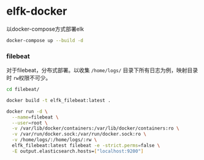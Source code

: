 # elfk-docker

以docker-compose方式部署elk

```bash
docker-compose up --build -d
```

### filebeat

对于filebeat，分布式部署。以收集 `/home/logs/` 目录下所有日志为例，映射目录时 `rw`权限不可少。

```bash
cd filebeat/

docker build -t elfk_filebeat:latest .

docker run -d \
  --name=filebeat \
  --user=root \
  -v /var/lib/docker/containers:/var/lib/docker/containers:ro \
  -v /var/run/docker.sock:/var/run/docker.sock:ro \
  -v /home/logs/:/home/logs/:rw \
  elfk_filebeat:latest filebeat -e -strict.perms=false \
  -E output.elasticsearch.hosts=["localhost:9200"]
```

